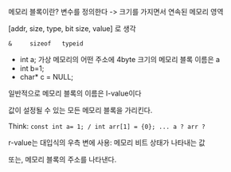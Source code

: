 메모리 블록이란? 변수를 정의한다 -> 크기를 가지면서 연속된 메모리 영역

[addr,   size,   type,   bit size, value] 로 생각

    &     sizeof   typeid      
- int a;   가상 메모리의 어떤 주소에 4byte 크기의 메모리 블록 이름은 a
- int b=1;
- char* c = NULL;


일반적으로 메모리 블록의 이름은 l-value이다

값이 설정될 수 있는 모든 메모리 블록을 가리킨다.

Think: `const int a= 1; / int arr[1] = {0}; ... a ? arr ?`

r-value는 대입식의 우측 변에 사용: 메모리 비트 상태가 나타내는 값

또는, 메모리 블록의 주소를 나타낸다.